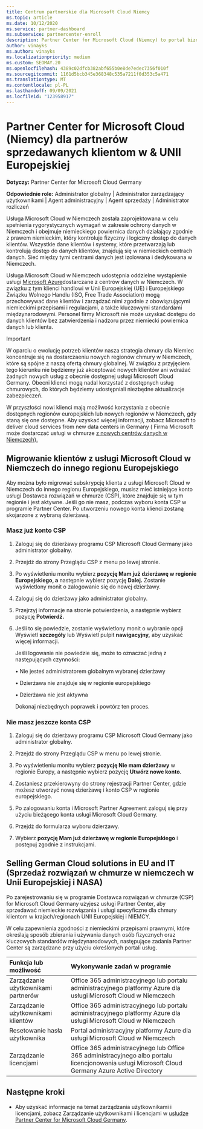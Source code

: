 ```yaml
---
title: Centrum partnerskie dla Microsoft Cloud Niemcy
ms.topic: article
ms.date: 10/12/2020
ms.service: partner-dashboard
ms.subservice: partnercenter-enroll
description: Partner Center for Microsoft Cloud (Niemcy) to portal biznesowy dla partnerów, którzy chcą zaoferować rozwiązania firmy Microsoft w chmurze klientom z krajów UNII Europejskiej i USA.
author: vinayks
ms.author: vinayks
ms.localizationpriority: medium
ms.custom: SEOMAY.20
ms.openlocfilehash: 4389c02dfcb382abf655b0e8de7edec7356f010f
ms.sourcegitcommit: 1161d5bcb345e368348c535a7211f0d353c5a471
ms.translationtype: MT
ms.contentlocale: pl-PL
ms.lasthandoff: 09/09/2021
ms.locfileid: "123958917"
---
```

# <a name="partner-center-for-microsoft-cloud-germany-for-partners-selling-to-customers-in-eu--efta-countries"></a>Partner Center for Microsoft Cloud (Niemcy) dla partnerów sprzedawanych klientom w & UNII Europejskiej

**Dotyczy:** Partner Center for Microsoft Cloud Germany

**Odpowiednie role:** Administrator globalny | Administrator zarządzający użytkownikami | Agent administracyjny | Agent sprzedaży | Administrator rozliczeń

Usługa Microsoft Cloud w Niemczech została zaprojektowana w celu spełnienia rygorystycznych wymagań w zakresie ochrony danych w Niemczech i obejmuje niemieckiego powiernica danych działający zgodnie z prawem niemieckim, który kontroluje fizyczny i logiczny dostęp do danych klientów. Wszystkie dane klientów i systemy, które przetwarzają lub kontrolują dostęp do danych klientów, znajdują się w niemieckich centrach danych. Sieć między tymi centrami danych jest izolowana i dedykowana w Niemczech.

Usługa Microsoft Cloud w Niemczech udostępnia oddzielne wystąpienie usługi [Microsoft Azure](https://go.microsoft.com/fwlink/?linkid=847992)dostarczane z centrów danych w Niemczech. W związku z tym klienci handlowi w Unii Europejskiej (UE) i Europejskiego Związku Wolnego Handlu (ISO, Free Trade Association) mogą przechowywać dane klientów i zarządzać nimi zgodnie z obowiązującymi niemieckimi przepisami i regulacjami, a także kluczowymi standardami międzynarodowymi. Personel firmy Microsoft nie może uzyskać dostępu do danych klientów bez zatwierdzenia i nadzoru przez niemiecki powiernica danych lub klienta.

> [!IMPORTANT]
> W oparciu o ewolucję potrzeb klientów nasza strategia chmury dla Niemiec koncentruje się na dostarczaeniu nowych regionów chmury w Niemczech, które są spójne z naszą ofertą chmury globalnej. W związku z przyjęciem tego kierunku nie będziemy już akceptować nowych klientów ani wdrażać żadnych nowych usług z obecnie dostępnej usługi Microsoft Cloud Germany. Obecni klienci mogą nadal korzystać z dostępnych usług chmurowych, do których będziemy udostępniali niezbędne aktualizacje zabezpieczeń.
>
> W przyszłości nowi klienci mają możliwość korzystania z obecnie dostępnych regionów europejskich lub nowych regionów w Niemczech, gdy staną się one dostępne. Aby uzyskać więcej informacji, zobacz Microsoft to deliver cloud services from new data centers in Germany ( Firma Microsoft może dostarczać usługi w chmurze [z nowych centrów danych w Niemczech).](https://news.microsoft.com/europe/2018/08/31/microsoft-to-deliver-cloud-services-from-new-datacentres-in-germany-in-2019-to-meet-evolving-customer-needs/) 

## <a name="migrate-customers-from-microsoft-cloud-germany-to-another-european-region"></a>Migrowanie klientów z usługi Microsoft Cloud w Niemczech do innego regionu Europejskiego

Aby można było migrować subskrypcję klienta z usługi Microsoft Cloud w Niemczech do innego regionu Europejskiego, musisz mieć istniejące konto usługi Dostawca rozwiązań w chmurze (CSP), które znajduje się w tym regionie i jest aktywne. Jeśli go nie masz, podczas wyboru konta CSP w programie Partner Center. Po utworzeniu nowego konta klienci zostaną skojarzone z wybraną dzierżawą.

### <a name="you-already-have-a-csp-account"></a>Masz już konto CSP

1. Zaloguj się do dzierżawy programu CSP Microsoft Cloud Germany jako administrator globalny.

1. Przejdź do strony Przeglądu CSP z menu po lewej stronie.
 
1. Po wyświetleniu monitu wybierz **pozycję Mam już dzierżawę w regionie Europejskiego, a** następnie wybierz pozycję **Dalej.** Zostanie wyświetlony monit o zalogowanie się do nowej dzierżawy. 

1. Zaloguj się do dzierżawy jako administrator globalny.
 
1. Przejrzyj informacje na stronie potwierdzenia, a następnie wybierz pozycję **Potwierdź.**
 
6.  Jeśli to się powiedzie, zostanie wyświetlony monit o wybranie opcji Wyświetl **szczegóły** lub Wyświetl pulpit **nawigacyjny,** aby uzyskać więcej informacji. 

    Jeśli logowanie nie powiedzie się, może to oznaczać jedną z następujących czynności:
    
    • Nie jesteś administratorem globalnym wybranej dzierżawy
    
    • Dzierżawa nie znajduje się w regionie europejskiego
    
    • Dzierżawa nie jest aktywna

    Dokonaj niezbędnych poprawek i powtórz ten proces. 

### <a name="you-dont-already-have-a-csp-account"></a>Nie masz jeszcze konta CSP

1. Zaloguj się do dzierżawy programu CSP Microsoft Cloud Germany jako administrator globalny.

1. Przejdź do strony Przeglądu CSP w menu po lewej stronie.
 
1. Po wyświetleniu monitu wybierz **pozycję Nie mam dzierżawy** w regionie Europy, a następnie wybierz pozycję **Utwórz nowe konto.** 
 
1. Zostaniesz przekierowyny do strony rejestracji Partner Center, gdzie możesz utworzyć nową dzierżawę i konto CSP w regionie europejskiego.
  
5. Po zalogowaniu konta i Microsoft Partner Agreement zaloguj się przy użyciu bieżącego konta usługi Microsoft Cloud Germany.

6. Przejdź do formularza wyboru dzierżawy.

7. Wybierz **pozycję Mam już dzierżawę w regionie Europejskiego** i postępuj zgodnie z instrukcjami.


## <a name="selling-german-cloud-solutions-in-eu-and-efta"></a>Selling German Cloud solutions in EU and IT (Sprzedaż rozwiązań w chmurze w niemczech w Unii Europejskiej i NASA)

Po zarejestrowaniu się w programie Dostawca rozwiązań w chmurze (CSP) for Microsoft Cloud Germany użyjesz usługi Partner Center, aby sprzedawać niemieckie rozwiązania i usługi specyficzne dla chmury klientom w krajach/regionach UNII Europejskiej i NIEMCY.

W celu zapewnienia zgodności z niemieckimi przepisami prawnymi, które określają sposób zbierania i używania danych osób fizycznych oraz kluczowych standardów międzynarodowych, następujące zadania Partner Center są zarządzane przy użyciu określonych portali usług.

Funkcja lub możliwość | Wykonywanie zadań w programie
:--- | :---
Zarządzanie użytkownikami partnerów | Office 365 administracyjnego lub portalu administracyjnego platformy Azure dla usługi Microsoft Cloud w Niemczech
Zarządzanie użytkownikami klientów | Office 365 administracyjnego lub portalu administracyjnego platformy Azure dla usługi Microsoft Cloud w Niemczech
Resetowanie hasła użytkownika | Portal administracyjny platformy Azure dla usługi Microsoft Cloud w Niemczech
Zarządzanie licencjami | Office 365 administracyjnego lub Office 365 administracyjnego albo portalu licencjonowania usługi Microsoft Cloud Germany Azure Active Directory

## <a name="next-steps"></a>Następne kroki

- Aby uzyskać informacje na temat zarządzania użytkownikami i licencjami, zobacz Zarządzanie użytkownikami i licencjami w [usłudze Partner Center for Microsoft Cloud Germany](user-management-in-partner-center-for-microsoft-cloud-germany.md).

